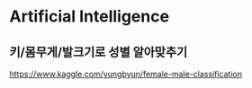 # Artificial Intelligence

## 키/몸무게/발크기로 성별 알아맞추기
https://www.kaggle.com/yungbyun/female-male-classification
